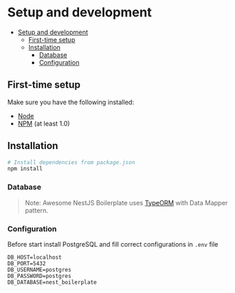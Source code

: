 # Setup and development

- [Setup and development](#setup-and-development)
  - [First-time setup](#first-time-setup)
  - [Installation](#installation)
    - [Database](#database)
    - [Configuration](#configuration)

## First-time setup

Make sure you have the following installed:

- [Node](https://nodejs.org/en/)
- [NPM](https://docs.npmjs.com/downloading-and-installing-node-js-and-npm/) (at least 1.0)

## Installation

```bash
# Install dependencies from package.json
npm install
```

### Database

> Note: Awesome NestJS Boilerplate uses [TypeORM](https://github.com/typeorm/typeorm) with Data Mapper pattern.

### Configuration

Before start install PostgreSQL and fill correct configurations in `.env` file

```env
DB_HOST=localhost
DB_PORT=5432
DB_USERNAME=postgres
DB_PASSWORD=postgres
DB_DATABASE=nest_boilerplate
```

